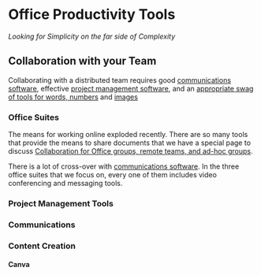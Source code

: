 # Office Productivity Tools

*Looking for Simplicity on the far side of Complexity*



## Collaboration with your Team <a name="collaboration"></a>

Collaborating with a distributed team requires good [communications software](#communications), effective [project management software](#management), and an [appropriate swag of tools for words, numbers](#office) and [images](#avcontent) 


### Office Suites <a name="office"></a>

The means for working online exploded recently. There are so many tools that provide the means to share documents that we  have a special page to discuss [Collaboration for Office groups, remote teams, and ad-hoc groups](Collaboration.md).

There is a lot of cross-over with [communications software](#communications). In the three office suites that we focus on, every one of them includes video conferencing and messaging tools. 


### Project Management Tools <a name="management"></a>

### Communications  <a name="communications"></a>

### Content Creation <a name="avcontent"></a>

#### Canva 
